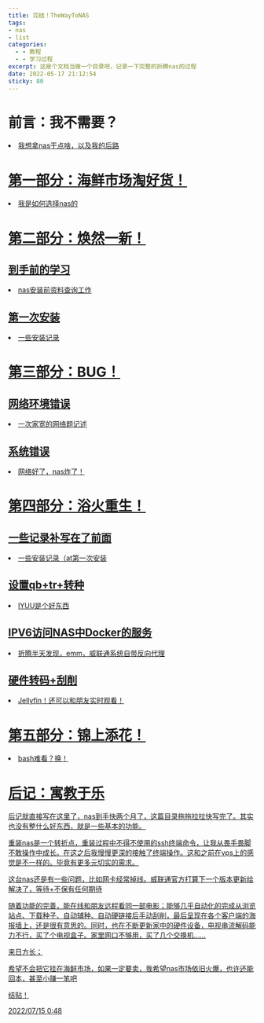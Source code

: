 ```yaml
---
title: 完结！TheWayToNAS
tags: 
- nas
- list
categories:
  - - 教程
  - - 学习过程
excerpt: 这是个文档当做一个目录吧，记录一下完整的折腾nas的过程
date: 2022-05-17 21:12:54
sticky: 80
---
```


# 前言：我不需要？
<li><a href="/post/220518nasPlan.html"  tags="">我想拿nas干点啥，以及我的后路</li>

# 第一部分：海鲜市场淘好货！
<li><a href="/post/220518nasbuy"  tags="">我是如何选择nas的</li>

# 第二部分：焕然一新！
## 到手前的学习
<li><a href="/post/220517PREinstallNAS"  tags="">nas安装前资料查询工作</li>

## 第一次安装
<li><a href="/post/220518install"  tags="">一些安装记录</li>

# 第三部分：BUG！
## 网络环境错误
<li><a href="/post/220629networkProblem"  tags="">一次家宽的网络题记述</li>

## 系统错误
<li><a href="/post/220703nassystemfix"  tags="">网络好了，nas炸了！</li>

# 第四部分：浴火重生！
## 一些记录补写在了前面
<li><a href="/post/220518install"  tags="">一些安装记录（at第一次安装</li>

## 设置qb+tr+转种
<li><a href="/post/220705setting-qb-tr-IYUUplus"  tags="">IYUU是个好东西</li>

## IPV6访问NAS中Docker的服务
<li><a href="/post/220705tcp6-tcp4"  tags="">折腾半天发现，emm，威联通系统自带反向代理</li>

## 硬件转码+刮削
<li><a href="/post/220706Jellyfin"  tags="">Jellyfin！还可以和朋友实时观看！</li>

# 第五部分：锦上添花！
<li><a href="/post/220714NASandZSH"  tags="">bash难看？换！</li>

# 后记：寓教于乐
后记就直接写在这里了，nas到手快两个月了，这篇目录拖拖拉拉快写完了。其实也没有整什么好东西，就是一些基本的功能。

重装nas是一个转折点，重装过程中不得不使用的ssh终端命令，让我从畏手畏脚不敢操作中成长。在这之后我慢慢更深的接触了终端操作。这和之前在vps上的感觉是不一样的。毕竟有更多元切实的需求。

这台nas还是有一些问题，比如网卡经常掉线。威联通官方打算下一个版本更新给解决了，等待+不保有任何期待

随着功能的完善，能在线和朋友远程看同一部电影；能够几乎自动化的完成从浏览站点、下载种子、自动辅种、自动硬链接后手动刮削，最后呈现在各个客户端的海报墙上，还是很有意思的。同时，也在不断更新家中的硬件设备，电视串流解码能力不行，买了个电视盒子。家里网口不够用，买了几个交换机……

来日方长；

希望不会把它挂在海鲜市场，如果一定要卖，我希望nas市场依旧火爆，也许还能回本，甚至小赚一笔吧

结贴！

2022/07/15 0:48
